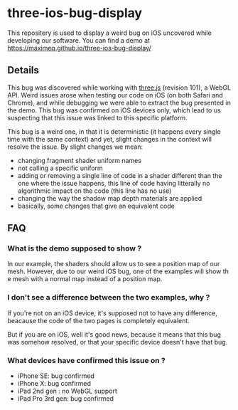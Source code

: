 # three-ios-bug-display

This repositery is used to display a weird bug on iOS uncovered while developing our software.
You can find a demo at https://maximeq.github.io/three-ios-bug-display/


## Details

This bug was discovered while working with [three.js](https://threejs.org/) (revision 101), a WebGL API. 
Weird issues arose when testing our code on iOS (on both Safari and Chrome), and while debugging we were 
able to extract the bug presented in the demo. This bug was confirmed on iOS devices only, which lead to us
suspecting that this issue was linked to this specific platform.

This bug is a weird one, in that it is deterministic (it happens every single time with the same context) and yet, 
slight changes in the context will resolve the issue. By slight changes we mean:
- changing fragment shader uniform names
- not calling a specific uniform
- adding or removing a single line of code in a shader different than the one where the issue happens, 
  this line of code having litterally no algorithmic impact on the code (this line has no use)
- changing the way the shadow map depth materials are applied
- basically, some changes that give an equivalent code


## FAQ


### What is the demo supposed to show ?

In our example, the shaders should allow us to see a position map of our mesh. However, due to our weird iOS bug, 
one of the examples will show th e mesh with a normal map instead of a position map. 


### I don't see a difference between the two examples, why ?

If you're not on an iOS device, it's supposed not to have any difference, beacause the code of the two pages is 
completely equivalent.

But if you are on iOS, well it's good news, because it means that this bug was somehow resolved, or that your 
specific device doesn't have that bug.


### What devices have confirmed this issue on ?

- iPhone SE: bug confirmed
- iPhone X: bug confirmed
- iPad 2nd gen : no WebGL support
- iPad Pro 3rd gen: bug confirmed
